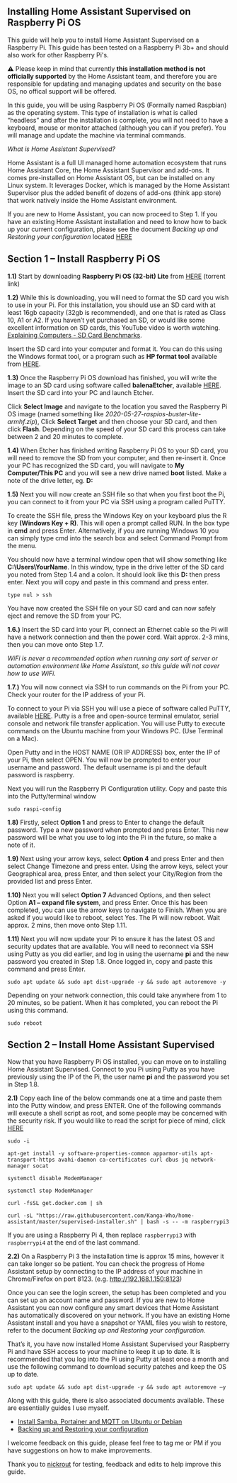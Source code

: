 ## Installing Home Assistant Supervised on Raspberry Pi OS

This guide will help you to install Home Assistant Supervised on a Raspberry Pi. This guide has been tested on a Raspberry Pi 3b+ and should also work for other Raspberry Pi's.

:warning: Please keep in mind that currently **this installation method is not officially supported** by the Home Assistant team, and therefore you are responsible for updating and managing updates and security on the base OS, no offical support will be offered.

In this guide, you will be using Raspberry Pi OS (Formally named Raspbian) as the operating system. This type of installation is what is called “headless” and after the installation is complete, you will not need to have a keyboard, mouse or monitor attached (although you can if you prefer). You will manage and update the machine via terminal commands.

*What is Home Assistant Supervised?*

Home Assistant is a full UI managed home automation ecosystem that runs Home Assistant Core, the Home Assistant Supervisor and add-ons. It comes pre-installed on Home Assistant OS, but can be installed on any Linux system. It leverages Docker, which is managed by the Home Assistant Supervisor plus the added benefit of dozens of add-ons (think app store) that work natively inside the Home Assistant environment.

If you are new to Home Assistant, you can now proceed to Step 1. If you have an existing Home Assistant installation and need to know how to back up your current configuration, please see the document  *Backing up and Restoring your configuration* located  [HERE](https://github.com/Kanga-Who/home-assistant/blob/master/Backup%20and%20restore%20your%20config.md)

## Section 1 – Install Raspberry Pi OS

**1.1)** Start by downloading **Raspberry Pi OS (32-bit) Lite** from [HERE](https://www.raspberrypi.org/downloads/raspbian/) (torrent link)

**1.2)** While this is downloading, you will need to format the SD card you wish to use in your Pi. For this installation, you should use an SD card with at least 16gb capacity (32gb is recommended), and one that is rated as Class 10, A1 or A2. If you haven’t yet purchased an SD, or would like some excellent information on SD cards, this YouTube video is worth watching. [Explaining Computers - SD Card Benchmarks](https://www.youtube.com/watch?v=YUResed38uo&t=).

Insert the SD card into your computer and format it. You can do this using the Windows format tool, or a program such as **HP format tool** available from [HERE](https://filehippo.com/download_hp_usb_disk_storage_format_tool/). 

**1.3)** Once the Raspberry Pi OS download has finished, you will write the image to an SD card using software called **balenaEtcher**, available [HERE](https://www.balena.io/etcher/). Insert the SD card into your PC and launch Etcher.

Click **Select Image** and navigate to the location you saved the Raspberry Pi OS image (named something like *2020-05-27-raspios-buster-lite-armhf.zip*), Click **Select Target** and then choose your SD card, and then click **Flash**. Depending on the speed of your SD card this process can take between 2 and 20 minutes to complete.

**1.4)** When Etcher has finished writing Raspberry Pi OS to your SD card, you will need to remove the SD from your computer, and then re-insert it. Once your PC has recognized the SD card, you will navigate to **My Computer/This PC** and you will see a new drive named **boot** listed. Make a note of the drive letter, eg. **D:**

**1.5)** Next you will now create an SSH file so that when you first boot the Pi, you can connect to it from your PC via SSH using a program called PuTTY.

To create the SSH file, press the Windows Key on your keyboard plus the R key **(Windows Key + R)**. This will open a prompt called RUN. In the box type in **cmd** and press Enter. Alternatively, if you are running Windows 10 you can simply type cmd into the search box and select Command Prompt from the menu.

You should now have a terminal window open that will show something like **C:\Users\YourName**. In this window, type in the drive letter of the SD card you noted from Step 1.4 and a colon. It should look like this **D:** then press enter. Next you will copy and paste in this command and press enter.

```
type nul > ssh
```

You have now created the SSH file on your SD card and can now safely eject and remove the SD from your PC.

**1.6.)** Insert the SD card into your Pi, connect an Ethernet cable so the Pi will have a network connection and then the power cord. Wait approx. 2-3 mins, then you can move onto Step 1.7. 

*WiFi is never a recommended option when running any sort of server or automation environment like Home Assistant, so this guide will not cover how to use WiFi.*

**1.7.)** You will now connect via SSH to run commands on the Pi from your PC. Check your router for the IP address of your Pi. 

To connect to your Pi via SSH you will use a piece of software called PuTTY, available [HERE](https://www.chiark.greenend.org.uk/~sgtatham/putty/latest.html). Putty is a free and open-source terminal emulator, serial console and network file transfer application. You will use Putty to execute commands on the Ubuntu machine from your Windows PC. (Use Terminal on a Mac).

Open Putty and in the HOST NAME (OR IP ADDRESS) box, enter the IP of your Pi, then select OPEN. You will now be prompted to enter your username and password. The default username is pi and the default password is raspberry. 

Next you will run the Raspberry Pi Configuration utility. Copy and paste this into the Putty/terminal window 

```
sudo raspi-config
```

**1.8)** Firstly, select **Option 1** and press to Enter to change the default password. Type a new password when prompted and press Enter. This new password will be what you use to log into the Pi in the future, so make a note of it.

**1.9)** Next using your arrow keys, select **Option 4** and press Enter and then select Change Timezone and press enter. Using the arrow keys, select your Geographical area, press Enter, and then select your City/Region from the provided list and press Enter.

**1.10)** Next you will select **Option 7** Advanced Options, and then select Option **A1 – expand file system**, and press Enter. Once this has been completed, you can use the arrow keys to navigate to Finish. When you are asked if you would like to reboot, select Yes. The Pi will now reboot. Wait approx. 2 mins, then move onto Step 1.11.

**1.11)** Next you will now update your Pi to ensure it has the latest OS and security updates that are available. You will need to reconnect via SSH using Putty as you did earlier, and log in using the username **pi** and the new password you created in Step 1.8. Once logged in, copy and paste this command and press Enter.

```
sudo apt update && sudo apt dist-upgrade -y && sudo apt autoremove -y
```

Depending on your network connection, this could take anywhere from 1 to 20 minutes, so be patient. When it has completed, you can reboot the Pi using this command.

```
sudo reboot
```

## Section 2 – Install Home Assistant Supervised

Now that you have Raspberry Pi OS installed, you can move on to installing Home Assistant Supervised. Connect to you Pi using Putty as you have previously using the IP of the Pi, the user name **pi** and the password you set in Step 1.8.

**2.1)** Copy each line of the below commands one at a time and paste them into the Putty window, and press ENTER. One of the following commands will execute a shell script as root, and some people may be concerned with the security risk. If you would like to read the script for piece of mind, click [HERE](https://raw.githubusercontent.com/Kanga-Who/home-assistant/master/supervised-installer.sh)
```
sudo -i

apt-get install -y software-properties-common apparmor-utils apt-transport-https avahi-daemon ca-certificates curl dbus jq network-manager socat

systemctl disable ModemManager

systemctl stop ModemManager

curl -fsSL get.docker.com | sh

curl -sL "https://raw.githubusercontent.com/Kanga-Who/home-assistant/master/supervised-installer.sh" | bash -s -- -m raspberrypi3
```

If you are using a Raspberry Pi 4, then replace `raspberrypi3` with `raspberrypi4` at the end of the last command.

**2.2)** On a Raspberry Pi 3 the installation time is approx 15 mins, however it can take longer so be patient. You can check the progress of Home Assistant setup by connecting to the IP address of your machine in Chrome/Firefox on port 8123. (e.g. http://192.168.1.150:8123) 

Once you can see the login screen, the setup has been completed and you can set up an account name and password. If you are new to Home Assistant you can now configure any smart devices that Home Assistant has automatically discovered on your network. If you have an existing Home Assistant install and you have a snapshot or YAML files you wish to restore, refer to the document *Backing up and Restoring your configuration.*

That’s it, you have now installed Home Assistant Supervised your Raspberry Pi and have SSH access to your machine to keep it up to date. It is recommended that you log into the Pi using Putty at least once a month and use the following command to download security patches and keep the OS up to date.

```
sudo apt update && sudo apt dist-upgrade -y && sudo apt autoremove –y
```
Along with this guide, there is also associated documents available. These are essentially guides I use myself.

- [Install Samba, Portainer and MQTT on Ubuntu or Debian](https://github.com/Kanga-Who/home-assistant/blob/master/Install%20Samba%2C%20Portainer%20and%20MQTT.md)
- [Backing up and Restoring your configuration](https://github.com/Kanga-Who/home-assistant/blob/master/Backup%20and%20restore%20your%20config.md)

I welcome feedback on this guide, please feel free to tag me or PM if you have suggestions on how to make improvements.

Thank you to [nickrout](https://community.home-assistant.io/u/nickrout/) for testing, feedback and edits to help improve this guide.
